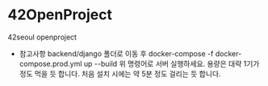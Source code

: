 # 42OpenProject
42seoul openproject

* 참고사항
backend/django 폴더로 이동 후
docker-compose -f docker-compose.prod.yml up --build
위 명령어로 서버 실행하세요.
용량은 대략 1기가 정도 먹을 듯 합니다.
처음 설치 시에는 약 5분 정도 걸리는 듯 합니다.
